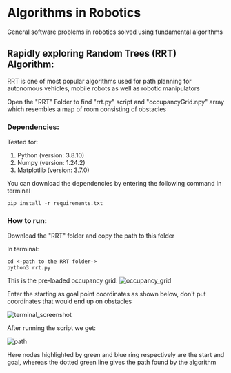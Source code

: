 # Algorithms in Robotics

General software problems in robotics solved using fundamental algorithms

## Rapidly exploring Random Trees (RRT) Algorithm: 
RRT is one of most popular algorithms used for path planning for autonomous vehicles, mobile robots as well as robotic manipulators

Open the "RRT" Folder to find "rrt.py" script and "occupancyGrid.npy" array which resembles a map of room consisting of obstacles

### Dependencies:
Tested for:  
1. Python (version: 3.8.10)
2. Numpy (version: 1.24.2)
3. Matplotlib (version: 3.7.0)  <br>

You can download the dependencies by entering the following command in terminal
```
pip install -r requirements.txt
```
### How to run:
Download the "RRT" folder and copy the path to this folder

In terminal:
```
cd <-path to the RRT folder->
python3 rrt.py
```
This is the pre-loaded occupancy grid:
![occupancy_grid](https://user-images.githubusercontent.com/83658560/219943838-73637cb4-1019-4958-8207-e05cd6491abc.png)

Enter the starting as goal point coordinates as shown below, don't put coordinates that would end up on obstacles

![terminal_screenshot](https://user-images.githubusercontent.com/83658560/219943849-a6565287-da28-412a-aaa6-1d8381c1a60c.png)

After running the script we get:

![path](https://user-images.githubusercontent.com/83658560/219960438-e7d92885-6ec2-40ff-b006-f97c95fe293f.png)

Here nodes highlighted by green and blue ring respectively are the start and goal, whereas the dotted green line gives the path found by the algorithm
